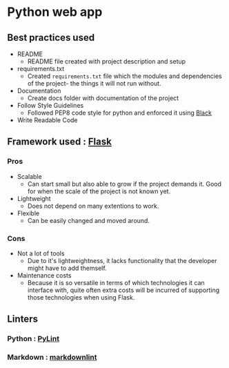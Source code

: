 # Python web app

## Best practices used

* README
  * README file created with project description and setup
* requirements.txt
  * Created ```requirements.txt``` file which the modules and dependencies of the project- the things it will not run without.
* Documentation
  * Create docs folder with documentation of the project
* Follow Style Guidelines
  * Followed PEP8 code style for python and enforced it using [Black](https://github.com/psf/black)
* Write Readable Code

## Framework used : [Flask](https://flask.palletsprojects.com/)

### Pros

* Scalable
  * Can start small but also able to grow if the project demands it. Good for when the scale of the project is not known yet.
* Lightweight
  * Does not depend on many extentions to work.
* Flexible
  * Can be easily changed and moved around.

### Cons

* Not a lot of tools
  * Due to it's lightweightness, it lacks functionality that the developer might have to add themself.
* Maintenance costs
  * Because it is so versatile in terms of which technologies it can interface with, quite often extra costs will be incurred of supporting those technologies when using Flask.

## Linters

### Python : [PyLint](https://pypi.org/project/pylint/)

### Markdown : [markdownlint](https://marketplace.visualstudio.com/items?itemName=DavidAnson.vscode-markdownlint)
